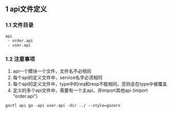 ## 1 api文件定义

### 1.1 文件目录
```
api
 - order.api
 - user.api
```
### 1.2 注意事项
1. api一个模块一个文件，文件名不必相同
2. 每个api的定义文件中，service名字必须相同
3. 每个api的定义文件中，type中的req和resp不能相同，否则会在type中被覆盖
4. 定义的多个api文件中，需要有一个主api，并import其他api (import "order.api")
```
goctl api go -api user.api -dir ../ --style=gozero
```


